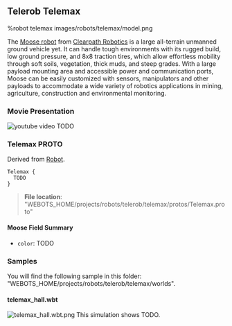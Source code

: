 ## Telerob Telemax

%robot telemax images/robots/telemax/model.png

The [Moose robot](https://www.clearpathrobotics.com/moose-ugv/) from [Clearpath Robotics](https://www.clearpathrobotics.com) is a large all-terrain unmanned ground vehicle yet.
It can handle tough environments with its rugged build, low ground pressure, and 8x8 traction tires, which allow effortless mobility through soft soils, vegetation, thick muds, and steep grades.
With a large payload mounting area and accessible power and communication ports, Moose can be easily customized with sensors, manipulators and other payloads to accommodate a wide variety of robotics applications in mining, agriculture, construction and environmental monitoring.

### Movie Presentation

![youtube video](https://www.youtube.com/watch?v=joPAnZcOouc)  TODO

### Telemax PROTO

Derived from [Robot](../reference/robot.md).

```
Telemax {
  TODO
}
```

> **File location**: "WEBOTS\_HOME/projects/robots/telerob/telemax/protos/Telemax.proto"

#### Moose Field Summary

- `color`: TODO

### Samples

You will find the following sample in this folder: "WEBOTS\_HOME/projects/robots/telerob/telemax/worlds".

#### telemax\_hall.wbt

![telemax_hall.wbt.png](images/robots/moose/telemax_hall.wbt.png) This simulation shows TODO.

